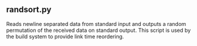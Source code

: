 randsort.py
-----------

Reads newline separated data from standard input and outputs a random
permutation of the received data on standard output. This script is
used by the build system to provide link time reordering.

